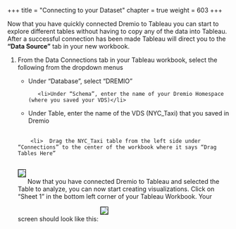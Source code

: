 +++
title = "Connecting to your Dataset"
chapter = true
weight = 603
+++

<div style="text-align: left">
 Now that you have quickly connected Dremio to Tableau you can start to explore different tables without having to copy any of the data into Tableau.  After a successful connection has been made Tableau will direct you to the <b>“Data Source”</b> tab in your new workbook.
    <ol>
       <li> From the Data Connections tab in your Tableau workbook, select the following from the dropdown menus
</li>
<ul>
     <li>  Under  “Database”, select “DREMIO”</li>
       
       <li>Under “Schema”, enter the name of your Dremio Homespace (where you saved your VDS)</li>
     

<li>Under Table, enter the name of the VDS (NYC_Taxi) that you saved in Dremio</li>
</ul>
<br/>

        <li>  Drag the NYC_Taxi table from the left side under “Connections” to the center of the workbook where it says “Drag Tables Here”
  <img src="../../images/newdremio40.png" style="margin:15px 0px; border:1px solid black"/>
        </li>
        Now that you have connected Dremio to Tableau and selected the Table to analyze, you can now start creating visualizations.  Click on “Sheet 1” in the bottom left corner of your Tableau Workbook.  Your screen should look like this:
       <img src="../../images/dremio50.png" style="margin:15px 0px; border:1px solid black"/>
        
         
 </ol>
</div>
